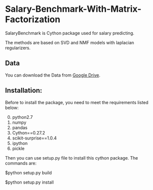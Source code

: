# Salary-Benchmark-With-Matrix-Factorization

SalaryBenchmark is Cython package used for salary predicting. 

The methods are based on SVD and NMF models with laplacian regularizers. 

## Data
You can download the Data from [Google Drive](https://drive.google.com/open?id=19YZ34nAI66ARFK5nTJKYBKa8ylOXlElj).

## Installation:
Before to install the package, you need to meet the requirements listed below:

0. python2.7
1. numpy
2. pandas
3. Cython==0.27.2
4. scikit-surprise==1.0.4
5. ipython
6. pickle

Then you can use setup.py file to install this cython package. The commands are:

  $python setup.py build
  
  $python setup.py install
